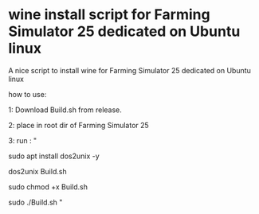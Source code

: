 # wine install script for  Farming Simulator 25 dedicated on Ubuntu linux
A nice script to install wine for Farming Simulator 25 dedicated on Ubuntu linux

how to use:

1: Download Build.sh from release.

2: place in root dir of Farming Simulator 25

3: run : "

sudo apt install dos2unix -y

dos2unix Build.sh

sudo chmod +x Build.sh

sudo ./Build.sh
"
